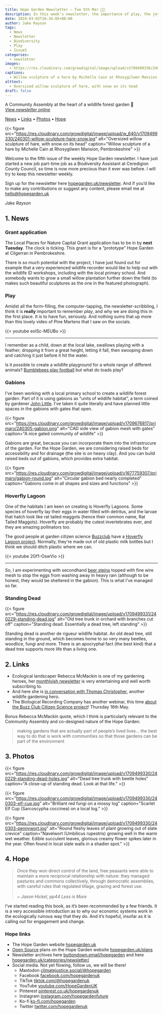```yaml
---
title: Hope Garden Newsletter — Tue 5th Mar 🤸🏽
description: In this week’s newsletter, the importance of play, the joy of habitat and the ticking of the clock
date: 2024-03-02T16:34:05+00:00
author: Jake Rayson 
tags: 
  - News
  - Newsletter
  - Biodiversity
  - Play
  - Issue5
categories: 
  - newsletter
images: 
  - https://res.cloudinary.com/growdigital/image/upload/v1709499330/240301-willow-sculpture-hare-snow.jpg
captions: 
  - Willow sculpture of a hare by Michelle Cain at Rhosygilwen Mansion, Pembrokeshire
alttext: 
  - Oversized willow sculpture of hare, with snow on its head
draft: false
---
```


A Community Assembly at the heart of a wildlife forest garden 💚<br>
_[View newsletter online](https://hopegarden.uk/blog/240227-newsletter)_

[News](#1-news) • [Links](#2-links) • [Photos](#3-photos) • [Hope](#4-hope-links)

{{< figure src="https://res.cloudinary.com/growdigital/image/upload/w_640/v1709499330/240301-willow-sculpture-hare-snow.jpg" alt="Oversized willow sculpture of hare, with snow on its head" caption="Willow sculpture of a hare by Michelle Cain at Rhosygilwen Mansion, Pembrokeshire" >}}

Welcome to the fifth issue of the weekly Hope Garden newsletter. I have just started a new job part-time job as a Biodiversity Assistant at Ceredigion County Council, so time is now more precious than it ever was before. I will try to keep this newsletter weekly.

Sign up for the newsletter here [hopegarden.uk/newsletter](https://hopegarden.uk/newsletter/). And if you’d like to make any contributions or suggest any content, please email me at <hello@hopegarden.uk>

_Jake Rayson_

## 1. News

### Grant application

The Local Places for Nature Capital Grant application has to be in by **next Tuesday**. The clock is ticking. This grant is for a “prototype” Hope Garden at Cilgerran in Pembrokeshire. 

There is so much potential with the project, I have just found out for example that a very experienced wildlife recorder would like to help out with the wildlife ID workshops, including with the local primary school. And somebody wants to grow a small willow plantation further down the field (to makes such beautiful sculptures as the one in the featured photograph).

### Play

Amidst all the form-filling, the computer-tapping, the newsletter-scribbling, I think it is **really** important to remember _play_, and why we are doing this in the first place. It is to have fun, seriously. And nothing sums that up more than this lovely video of Pine Martens that I saw on the socials.

{{< youtube eolSc-MEUBo >}}

---

I remember as a child, down at the local lake, swallows playing with a feather; dropping it from a great height, letting it fall, then swooping down and catching it just before it hit the water.

Is it possible to create a wildlife playground for a whole range of different animals? [Bumblebees play football](https://www.nature.com/articles/nature.2017.21540) but what do toads play?

### Gabions

I’ve been working with a local primary school to create a wildlife forest garden. Part of it is using gabions as “units of wildlife habitat”, a term coined by gardener [John Little](https://www.grassroofcompany.co.uk/). I’ve taken it quite literally and have planned little spaces in the gabions with gates that open.

{{< figure src="https://res.cloudinary.com/growdigital/image/upload/v1709676817/primary/240305-gabion.png" alt="CAD side view of gabion mesh with gates" caption="A nice gated community of wildlife" >}}

Gabions are great, because you can incorporate them into the infrastrucure of the garden. For the Hope Garden, we are considering raised beds for accessibility and for drainage (the site is on heavy clay). And you can build raised beds out of gabions, which provides extra habitat.

{{< figure src="https://res.cloudinary.com/growdigital/image/upload/v1677759307/primary/gabion-round.jpg" alt="Circular gabion bed nearly completed" caption="Gabions come in all shapes and sizes and functions" >}}

### Hoverfly Lagoon

One of the habitats I am keen on creating is Hoverfly Lagoons. Some species of hoverfly lay their eggs in water filled with detritus, and the larvae that hatch look like rat tailed maggots (hence their common name, Rat Tailed Maggots). Hoverfly are probably the cutest invertebrates ever, and they are amazing pollinators too. 

The good people at garden citizen science [Buzzclub](https://www.thebuzzclub.uk/) have a [Hoverfly Lagoon project](https://www.thebuzzclub.uk/hoverfly-lagoons). Normally, they're made out of old plastic milk bottles but I think we should ditch plastic where we can. 

{{< youtube 2Gf1-OswVio >}}

---

So, I am experimenting with secondhand [beer steins](https://en.wikipedia.org/wiki/Beer_stein) topped with fine wire mesh to stop the eggs from washing away in heavy rain (although to be honest, they would be sheltered in the gabion). This is what I’ve managed so far.

### Standing Dead

{{< figure src="https://res.cloudinary.com/growdigital/image/upload/v1709499331/240229-standing-dead.jpg" alt="Old tree trunk in orchard with branches cut off" caption="Standing dead. Essentially a dead tree, left standing" >}}

Standing dead is another de rigueur wildlife habitat. An old dead tree, still standing in the ground, which becomes home to so very many beetles, woodlice, fungi and more. There is an apocryphal fact (the best kind) that a dead tree supports more life than a living one.

## 2. Links

* Ecological landscaper Rebecca McMackin is one of my gardening heroes, her [monthlyish newsletter](https://www.rebeccamcmackin.com/newsletter) is very entertaining and well worth subscribing to. 
* And here she is [in conversation with Thomas Christopher](https://www.thomaschristophergardens.com/podcasts/rebecca-mcmackin-and-the-innovative-beauty-of-the-ecological-landscape), another wildlife gardening hero.
* The Biological Recording Company has another webinar, this time [about the Buzz Club Citizen Science project](https://www.eventbrite.co.uk/e/the-buzz-club-citizen-science-virtual-symposium-tickets-773643988997)! Thursday 16th May. 

Bonus Rebecca McMackin quote, which I think is particularly relevant to the Community Assembly and co-designed nature of the Hope Garden:

> making gardens that are actually part of people’s lived lives... the best way to do that is work _with_ communities so that those gardens can be part of the environment

## 3. Photos

{{< figure src="https://res.cloudinary.com/growdigital/image/upload/v1709499330/240229-standing-dead-holes.jpg" alt="Dead tree trunk with beetle holes" caption="A close-up of standing dead. Look at that life." >}}

{{< figure src="https://res.cloudinary.com/growdigital/image/upload/v1709499330/240303-elf-cup.jpg" alt="Brilliant red fungi on a mossy log" caption="Scarlet Elf Cup (Sarcoscypha coccinea) on a local log." >}}

{{< figure src="https://res.cloudinary.com/growdigital/image/upload/v1709499330/240303-pennywort.jpg" alt="Round fleshy leaves of plant growing out of slate crevice" caption="Navelwort (Umbilicus rupestris) growing well in the warm wet weather. Edible succulent leaves, glorious creamy flower spikes later in the year. Often found in local slate walls in a shadier spot." >}}

## 4. Hope

> Once they won direct control of the land, free peasants were able to maintain a more reciprocal relationship with nature: they managed pastures and commons collectively, through democratic assemblies, with careful rules that regulated tillage, grazing and forest use. <br><br>_~ Jason Hickel, pp44 Less is More_

I’ve started reading this book, as it’s been recommended by a few friends. It is a very accessible introduction as to why our economic systems work in the ecologically ruinous way that they do. And it’s hopeful, insofar as it is calling out for engagement and change. 

### Hope links

* The Hope Garden website [hopegarden.uk](https://hopegarden.uk/)
* [Open Source](https://en.wikipedia.org/wiki/Open_source) plans on the Hope Garden website [hopegarden.uk/plans](https://hopegarden.uk/plans)
* Newsletter archives here [buttondown.email/hopegarden](https://buttondown.email/hopegarden) and here [hopegarden.uk/categories/newsletter/](https://hopegarden.uk/categories/newsletter/)
* Social media. Not yet flowing, follow us, we will be there!
  * Mastodon [climatejustice.social/@hopegarden](https://climatejustice.social/@hopegarden)
  * Facebook [facebook.com/hopegardenuk](https://facebook.com/hopegardenuk)
  * TikTok [tiktok.com/@hopegardenuk](https://www.tiktok.com/@hopegardenuk)
  * YouTube [youtube.com/HopeGardenUK](https://www.youtube.com/@HopeGardenUK )
  * Pinterest [pinterest.co.uk/hopegardenuk](https://www.pinterest.co.uk/hopegardenuk/)
  * Instagram [instagram.com/hopegardenfuture](https://instagram.com/hopegardenfuture)
  * Ko-fi [ko-fi.com/hopegarden](https://ko-fi.com/hopegarden)
  * Twitter [twitter.com/hopegardenuk](https://twitter.com/hopegardenuk)
